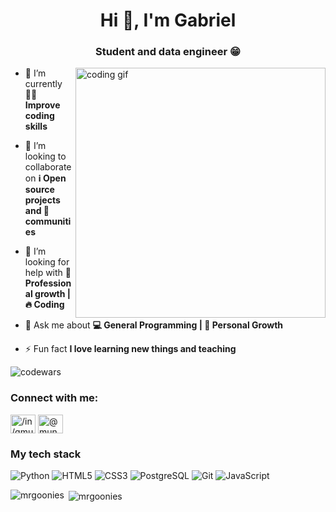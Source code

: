 <h1 align="center">Hi 👋, I'm Gabriel</h1>
<h3 align="center">Student and data engineer 😁</h3>
<img align="right" alt="coding gif" width="400" src="https://media3.giphy.com/media/v1.Y2lkPTc5MGI3NjExOWZpODJxbHZtY3BreDZrc3d6cWRrbXRkd2t2YXAyNjNkb25ocXZpMiZlcD12MV9naWZzX3NlYXJjaCZjdD1n/qgQUggAC3Pfv687qPC/giphy.gif" />

- 🌱 I’m currently **👨‍💻 Improve coding skills**

- 👯 I’m looking to collaborate on **ℹ Open source projects and 👥 communities**

- 🤝 I’m looking for help with **🌱 Professional growth | 🔥 Coding**

- 💬 Ask me about **💻 General Programming | 🌱 Personal Growth**

- ⚡ Fun fact **I love learning new things and teaching**

![codewars](https://www.codewars.com/users/mrGoonies/badges/large)


<h3 align="left">Connect with me:</h3>
<p align="left">
<a href="https://www.linkedin.com/in/gmunozcastro/" target="_blank"><img align="center" src="https://raw.githubusercontent.com/rahuldkjain/github-profile-readme-generator/master/src/images/icons/Social/linked-in-alt.svg" alt="/in/gmunozcastro/" height="30" width="40" /></a>
<a href="https://medium.com/@munozgoonies" target="blank"><img align="center" src="https://raw.githubusercontent.com/rahuldkjain/github-profile-readme-generator/master/src/images/icons/Social/medium.svg" alt="@munozgoonies" height="30" width="40" /></a>
</p>

<h3 align="left">My tech stack</h3>

![Python](https://img.shields.io/static/v1?style=for-the-badge&message=Python&color=3776AB&logo=Python&logoColor=FFFFFF&label=)
![HTML5](https://img.shields.io/static/v1?style=for-the-badge&message=HTML5&color=E34F26&logo=HTML5&logoColor=FFFFFF&label=)
![CSS3](https://img.shields.io/static/v1?style=for-the-badge&message=CSS3&color=1572B6&logo=CSS3&logoColor=FFFFFF&label=)
![PostgreSQL](https://img.shields.io/static/v1?style=for-the-badge&message=PostgreSQL&color=4169E1&logo=PostgreSQL&logoColor=FFFFFF&label=)
![Git](https://img.shields.io/static/v1?style=for-the-badge&message=Git&color=F05032&logo=Git&logoColor=FFFFFF&label=)
![JavaScript](https://img.shields.io/static/v1?style=for-the-badge&message=JavaScript&color=222222&logo=JavaScript&logoColor=F7DF1E&label=)



<p><img align="left" src="https://github-readme-stats.vercel.app/api/top-langs?username=mrgoonies&show_icons=true&locale=en&layout=compact" alt="mrgoonies" /></p>

<p>&nbsp;<img align="center" src="https://github-readme-stats.vercel.app/api?username=mrgoonies&show_icons=true&locale=en" alt="mrgoonies" /></p>
